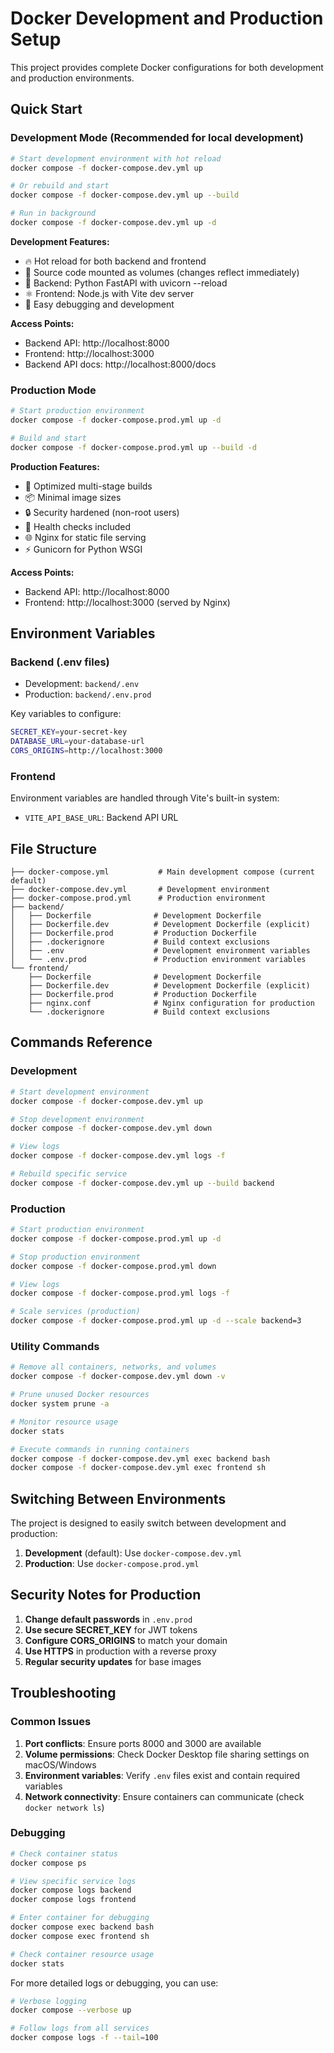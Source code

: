 # Docker Development and Production Setup

This project provides complete Docker configurations for both development and production environments.

## Quick Start

### Development Mode (Recommended for local development)
```bash
# Start development environment with hot reload
docker compose -f docker-compose.dev.yml up

# Or rebuild and start
docker compose -f docker-compose.dev.yml up --build

# Run in background
docker compose -f docker-compose.dev.yml up -d
```

**Development Features:**
- 🔥 Hot reload for both backend and frontend
- 📁 Source code mounted as volumes (changes reflect immediately)
- 🐍 Backend: Python FastAPI with uvicorn --reload
- ⚛️ Frontend: Node.js with Vite dev server
- 🔧 Easy debugging and development

**Access Points:**
- Backend API: http://localhost:8000
- Frontend: http://localhost:3000
- Backend API docs: http://localhost:8000/docs

### Production Mode
```bash
# Start production environment
docker compose -f docker-compose.prod.yml up -d

# Build and start
docker compose -f docker-compose.prod.yml up --build -d
```

**Production Features:**
- 🚀 Optimized multi-stage builds
- 📦 Minimal image sizes
- 🔒 Security hardened (non-root users)
- 🏥 Health checks included
- 🌐 Nginx for static file serving
- ⚡ Gunicorn for Python WSGI

**Access Points:**
- Backend API: http://localhost:8000
- Frontend: http://localhost:3000 (served by Nginx)

## Environment Variables

### Backend (.env files)
- Development: `backend/.env`
- Production: `backend/.env.prod`

Key variables to configure:
```bash
SECRET_KEY=your-secret-key
DATABASE_URL=your-database-url
CORS_ORIGINS=http://localhost:3000
```

### Frontend
Environment variables are handled through Vite's built-in system:
- `VITE_API_BASE_URL`: Backend API URL

## File Structure
```
├── docker-compose.yml           # Main development compose (current default)
├── docker-compose.dev.yml       # Development environment
├── docker-compose.prod.yml      # Production environment
├── backend/
│   ├── Dockerfile              # Development Dockerfile
│   ├── Dockerfile.dev          # Development Dockerfile (explicit)
│   ├── Dockerfile.prod         # Production Dockerfile
│   ├── .dockerignore           # Build context exclusions
│   ├── .env                    # Development environment variables
│   └── .env.prod               # Production environment variables
└── frontend/
    ├── Dockerfile              # Development Dockerfile
    ├── Dockerfile.dev          # Development Dockerfile (explicit)
    ├── Dockerfile.prod         # Production Dockerfile
    ├── nginx.conf              # Nginx configuration for production
    └── .dockerignore           # Build context exclusions
```

## Commands Reference

### Development
```bash
# Start development environment
docker compose -f docker-compose.dev.yml up

# Stop development environment
docker compose -f docker-compose.dev.yml down

# View logs
docker compose -f docker-compose.dev.yml logs -f

# Rebuild specific service
docker compose -f docker-compose.dev.yml up --build backend
```

### Production
```bash
# Start production environment
docker compose -f docker-compose.prod.yml up -d

# Stop production environment
docker compose -f docker-compose.prod.yml down

# View logs
docker compose -f docker-compose.prod.yml logs -f

# Scale services (production)
docker compose -f docker-compose.prod.yml up -d --scale backend=3
```

### Utility Commands
```bash
# Remove all containers, networks, and volumes
docker compose -f docker-compose.dev.yml down -v

# Prune unused Docker resources
docker system prune -a

# Monitor resource usage
docker stats

# Execute commands in running containers
docker compose -f docker-compose.dev.yml exec backend bash
docker compose -f docker-compose.dev.yml exec frontend sh
```

## Switching Between Environments

The project is designed to easily switch between development and production:

1. **Development** (default): Use `docker-compose.dev.yml`
2. **Production**: Use `docker-compose.prod.yml`

## Security Notes for Production

1. **Change default passwords** in `.env.prod`
2. **Use secure SECRET_KEY** for JWT tokens
3. **Configure CORS_ORIGINS** to match your domain
4. **Use HTTPS** in production with a reverse proxy
5. **Regular security updates** for base images

## Troubleshooting

### Common Issues

1. **Port conflicts**: Ensure ports 8000 and 3000 are available
2. **Volume permissions**: Check Docker Desktop file sharing settings on macOS/Windows
3. **Environment variables**: Verify `.env` files exist and contain required variables
4. **Network connectivity**: Ensure containers can communicate (check `docker network ls`)

### Debugging
```bash
# Check container status
docker compose ps

# View specific service logs
docker compose logs backend
docker compose logs frontend

# Enter container for debugging
docker compose exec backend bash
docker compose exec frontend sh

# Check container resource usage
docker stats
```

For more detailed logs or debugging, you can use:
```bash
# Verbose logging
docker compose --verbose up

# Follow logs from all services
docker compose logs -f --tail=100
```
